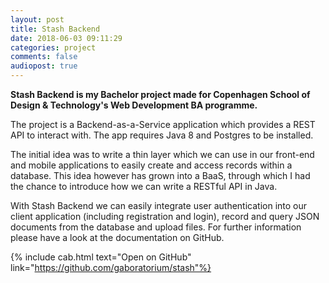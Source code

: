 ```yaml
---
layout: post
title: Stash Backend
date: 2018-06-03 09:11:29
categories: project
comments: false
audiopost: true
---
```


**Stash Backend is my Bachelor project made for Copenhagen School of Design & Technology's Web Development BA programme.**

The project is a Backend-as-a-Service application which provides a REST API to interact with. The app requires Java 8 and Postgres to be installed.

The initial idea was to write a thin layer which we can use in our front-end and mobile applications to easily create and access records within a database. This idea however has grown into a BaaS, through which I had the chance to introduce how we can write a RESTful API in Java.

With Stash Backend we can easily integrate user authentication into our client application (including registration and login), record and query JSON documents from the database and upload files. For further information please have a look at the documentation on GitHub.

{% include cab.html text="Open on GitHub" link="https://github.com/gaboratorium/stash"%}